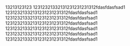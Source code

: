 13213123123
12312321332131231231231312fdasfdasfsad1
12312321332131231231231312fdasfdasfsad1
12312321332131231231231312fdasfdasfsad1
12312321332131231231231312fdasfdasfsad1
12312321332131231231231312fdasfdasfsad1
12312321332131231231231312fdasfdasfsad1
12312321332131231231231312fdasfdasfsad1
